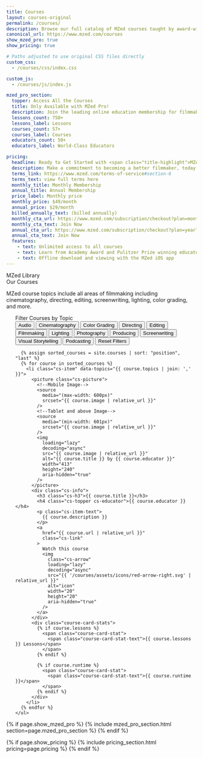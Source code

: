 ```yaml
---
title: Courses
layout: courses-original
permalink: /courses/
description: Browse our full catalog of MZed courses taught by award-winning filmmakers and industry professionals.
canonical_url: https://www.mzed.com/courses
show_mzed_pro: true
show_pricing: true

# Paths adjusted to use original CSS files directly
custom_css:
  - /courses/css/index.css

custom_js:
  - /courses/js/index.js

mzed_pro_section:
  topper: Access All the Courses
  title: Only Available with MZed Pro!
  description: Join the leading online education membership for filmmakers, and get instant access to our entire library.
  lessons_count: 750+
  lessons_label: Lessons
  courses_count: 57+
  courses_label: Courses
  educators_count: 50+
  educators_label: World-Class Educators

pricing:
  headline: Ready to Get Started with <span class="title-highlight">MZed Pro?</span>
  description: Make a commitment to becoming a better filmmaker, today. Seven-day money-back guarantee
  terms_link: https://www.mzed.com/terms-of-service#section-6
  terms_text: view full terms here
  monthly_title: Monthly Membership
  annual_title: Annual Membership
  price_label: Monthly price
  monthly_price: $49/month
  annual_price: $29/month
  billed_annually_text: (billed annually)
  monthly_cta_url: https://www.mzed.com/subscription/checkout?plan=monthly
  monthly_cta_text: Join Now
  annual_cta_url: https://www.mzed.com/subscription/checkout?plan=yearly
  annual_cta_text: Join Now
  features:
    - text: Unlimited access to all courses
    - text: Learn from Academy Award and Pulitzer Prize winning educators
    - text: Offline download and viewing with the MZed iOS app
---
```


<!-- ============================================ -->
<!--                Courses                 -->
<!-- ============================================ -->

<section id="services-1169">
  <div class="cs-container">
    <div class="cs-content">
      <span class="cs-topper">MZed Library</span>
      <div class="cs-title">Our Courses</div>
      <p class="cs-text">
        MZed course topics include all areas of filmmaking including cinematography,
        directing, editing, screenwriting, lighting, color grading, and more.
      </p>
    </div>
    <ul class="cs-card-group">
      <!-- Topics -->
      <div class="filter-container">
        <div class="filter-title">Filter Courses by Topic</div>
        <div class="filter-buttons">
          <button class="filter-btn" data-topic="audio">Audio</button>
          <button class="filter-btn" data-topic="cinematography">Cinematography</button>
          <button class="filter-btn" data-topic="color-grading">Color Grading</button>
          <button class="filter-btn" data-topic="directing">Directing</button>
          <button class="filter-btn" data-topic="editing">Editing</button>
          <button class="filter-btn" data-topic="filmmaking">Filmmaking</button>
          <button class="filter-btn" data-topic="lighting">Lighting</button>
          <button class="filter-btn" data-topic="photography">Photography</button>
          <button class="filter-btn" data-topic="producing">Producing</button>
          <button class="filter-btn" data-topic="screenwriting">Screenwriting</button>
          <button class="filter-btn" data-topic="visual-storytelling">
            Visual Storytelling
          </button>
          <button class="filter-btn" data-topic="podcasting">Podcasting</button>
          <button class="filter-btn reset-btn">Reset Filters</button>
        </div>
      </div>

      {% assign sorted_courses = site.courses | sort: "position", "last" %}
      {% for course in sorted_courses %}
        <li class="cs-item" data-topics="{{ course.topics | join: ',' }}">
          <picture class="cs-picture">
            <!--Mobile Image-->
            <source
              media="(max-width: 600px)"
              srcset="{{ course.image | relative_url }}"
            />
            <!--Tablet and above Image-->
            <source
              media="(min-width: 601px)"
              srcset="{{ course.image | relative_url }}"
            />
            <img
              loading="lazy"
              decoding="async"
              src="{{ course.image | relative_url }}"
              alt="{{ course.title }} by {{ course.educator }}"
              width="413"
              height="240"
              aria-hidden="true"
            />
          </picture>
          <div class="cs-info">
            <h3 class="cs-h3">{{ course.title }}</h3>
            <h4 class="cs-topper cs-educator">{{ course.educator }}</h4>
            <p class="cs-item-text">
              {{ course.description }}
            </p>
            <a
              href="{{ course.url | relative_url }}"
              class="cs-link"
            >
              Watch this course
              <img
                class="cs-arrow"
                loading="lazy"
                decoding="async"
                src="{{ '/courses/assets/icons/red-arrow-right.svg' | relative_url }}"
                alt="icon"
                width="20"
                height="20"
                aria-hidden="true"
              />
            </a>
          </div>
          <div class="course-card-stats">
            {% if course.lessons %}
              <span class="course-card-stat">
                <span class="course-card-stat-text">{{ course.lessons }} Lessons</span>
              </span>
            {% endif %}
            
            {% if course.runtime %}
              <span class="course-card-stat">
                <span class="course-card-stat-text">{{ course.runtime }}</span>
              </span>
            {% endif %}
          </div>
        </li>
      {% endfor %}
    </ul>
  </div>
</section>

{% if page.show_mzed_pro %}
  {% include mzed_pro_section.html section=page.mzed_pro_section %}
{% endif %}

{% if page.show_pricing %}
  {% include pricing_section.html pricing=page.pricing %}
{% endif %}

